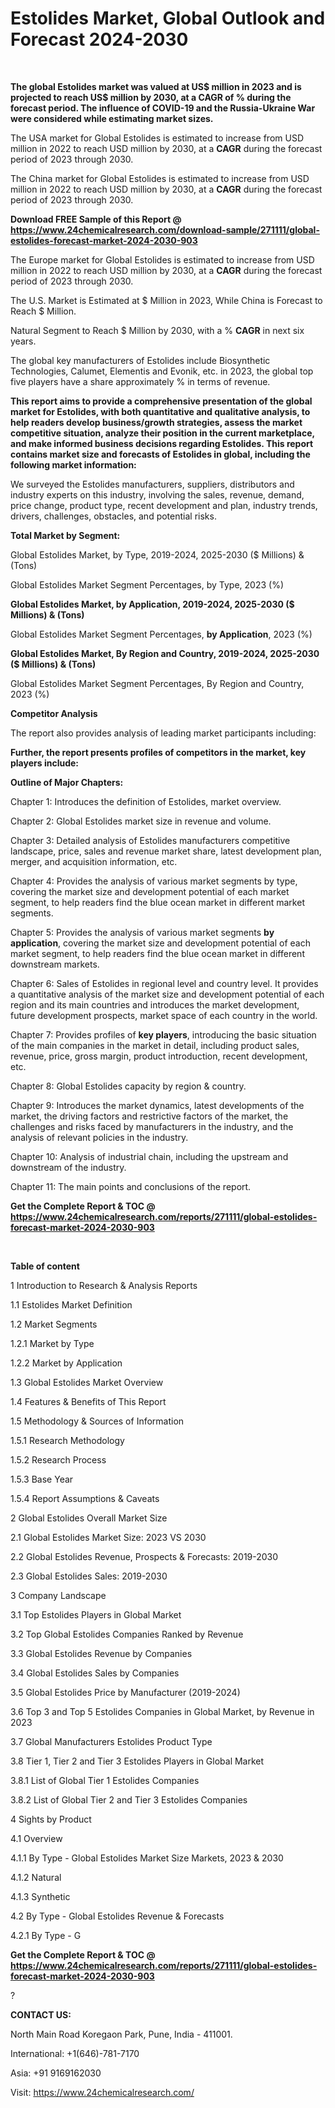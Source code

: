 <h1>Estolides Market, Global Outlook and Forecast 2024-2030</h1><br/><p><strong>The global Estolides market was valued at US$ million in 2023 and is projected to reach US$ million by 2030, at a <strong>CAGR</strong> of % during the forecast period. The influence of COVID-19 and the Russia-Ukraine War were considered while estimating market sizes.</strong></p>
 
 
 
 <p>The USA market for Global Estolides is estimated to increase from USD million in 2022 to reach USD million by 2030, at a <strong>CAGR</strong> during the forecast period of 2023 through 2030.</p>
 
 
 
 <p>The China market for Global Estolides is estimated to increase from USD million in 2022 to reach USD million by 2030, at a <strong>CAGR</strong> during the forecast period of 2023 through 2030.</p>
 
 
 
 <div><b>Download FREE Sample of this Report @ <a href="https://www.24chemicalresearch.com/download-sample/271111/global-estolides-forecast-market-2024-2030-903">https://www.24chemicalresearch.com/download-sample/271111/global-estolides-forecast-market-2024-2030-903</a></b></div>
 
 
 
 <p>The Europe market for Global Estolides is estimated to increase from USD million in 2022 to reach USD million by 2030, at a <strong>CAGR</strong> during the forecast period of 2023 through 2030.</p>
 
 
 
 <p>The U.S. Market is Estimated at $ Million in 2023, While China is Forecast to Reach $ Million.</p>
 
 
 
 <p>Natural Segment to Reach $ Million by 2030, with a % <strong>CAGR</strong> in next six years.</p>
 
 
 
 <p>The global key manufacturers of Estolides include Biosynthetic Technologies, Calumet, Elementis and Evonik, etc. in 2023, the global top five players have a share approximately % in terms of revenue.</p>
 
 
 
 <p><strong>This report aims to provide a comprehensive presentation of the global market for Estolides, with both quantitative and qualitative analysis, to help readers develop business/growth strategies, assess the market competitive situation, analyze their position in the current marketplace, and make informed business decisions regarding Estolides. This report contains market size and forecasts of Estolides in global, including the following market information:</strong></p>
 
 
 
 <p>We surveyed the Estolides manufacturers, suppliers, distributors and industry experts on this industry, involving the sales, revenue, demand, price change, product type, recent development and plan, industry trends, drivers, challenges, obstacles, and potential risks.</p>
 
 
 
 <p><strong>Total Market by Segment:</strong></p>
 
 
 
 <p>Global Estolides Market, by Type, 2019-2024, 2025-2030 ($ Millions) & (Tons)</p>
 
 
 
 <p>Global Estolides Market Segment Percentages, by Type, 2023 (%)</p>
 
 
 
 <p><strong>Global Estolides Market, <strong>by Application</strong>, 2019-2024, 2025-2030 ($ Millions) & (Tons)</strong></p>
 
 
 
 <p>Global Estolides Market Segment Percentages, <strong>by Application</strong>, 2023 (%)</p>
 
 
 
 <p><strong>Global Estolides Market, By Region and Country, 2019-2024, 2025-2030 ($ Millions) & (Tons)</strong></p>
 
 
 
 <p>Global Estolides Market Segment Percentages, By Region and Country, 2023 (%)</p>
 
 
 
 <p><strong>Competitor Analysis</strong></p>
 
 
 
 <p>The report also provides analysis of leading market participants including:</p>
 
 
 
 <p><strong>Further, the report presents profiles of competitors in the market, <strong>key players</strong> include:</strong></p>
 
 
 
 <p><strong>Outline of Major Chapters:</strong></p>
 
 
 
 <p>Chapter 1: Introduces the definition of Estolides, market overview.</p>
 
 
 
 <p>Chapter 2: Global Estolides market size in revenue and volume.</p>
 
 
 
 <p>Chapter 3: Detailed analysis of Estolides manufacturers competitive landscape, price, sales and revenue market share, latest development plan, merger, and acquisition information, etc.</p>
 
 
 
 <p>Chapter 4: Provides the analysis of various market segments by type, covering the market size and development potential of each market segment, to help readers find the blue ocean market in different market segments.</p>
 
 
 
 <p>Chapter 5: Provides the analysis of various market segments <strong>by application</strong>, covering the market size and development potential of each market segment, to help readers find the blue ocean market in different downstream markets.</p>
 
 
 
 <p>Chapter 6: Sales of Estolides in regional level and country level. It provides a quantitative analysis of the market size and development potential of each region and its main countries and introduces the market development, future development prospects, market space of each country in the world.</p>
 
 
 
 <p>Chapter 7: Provides profiles of <strong>key players</strong>, introducing the basic situation of the main companies in the market in detail, including product sales, revenue, price, gross margin, product introduction, recent development, etc.</p>
 
 
 
 <p>Chapter 8: Global Estolides capacity by region & country.</p>
 
 
 
 <p>Chapter 9: Introduces the market dynamics, latest developments of the market, the driving factors and restrictive factors of the market, the challenges and risks faced by manufacturers in the industry, and the analysis of relevant policies in the industry.</p>
 
 
 
 <p>Chapter 10: Analysis of industrial chain, including the upstream and downstream of the industry.</p>
 
 
 
 <p>Chapter 11: The main points and conclusions of the report.</p>
 
 
 
 <div><b>Get the Complete Report & TOC @ <a href="https://www.24chemicalresearch.com/reports/271111/global-estolides-forecast-market-2024-2030-903">https://www.24chemicalresearch.com/reports/271111/global-estolides-forecast-market-2024-2030-903</a></b></div>
 
 
 
 <p><br />
 
 <b>Table of content</b></p>
 
 
 
 <p>1 Introduction to Research & Analysis Reports<br />
 
 1.1 Estolides Market Definition<br />
 
 1.2 Market Segments<br />
 
 1.2.1 Market by Type<br />
 
 1.2.2 Market by Application<br />
 
 1.3 Global Estolides Market Overview<br />
 
 1.4 Features & Benefits of This Report<br />
 
 1.5 Methodology & Sources of Information<br />
 
 1.5.1 Research Methodology<br />
 
 1.5.2 Research Process<br />
 
 1.5.3 Base Year<br />
 
 1.5.4 Report Assumptions & Caveats<br />
 
 2 Global Estolides Overall Market Size<br />
 
 2.1 Global Estolides Market Size: 2023 VS 2030<br />
 
 2.2 Global Estolides Revenue, Prospects & Forecasts: 2019-2030<br />
 
 2.3 Global Estolides Sales: 2019-2030<br />
 
 3 Company Landscape<br />
 
 3.1 Top Estolides Players in Global Market<br />
 
 3.2 Top Global Estolides Companies Ranked by Revenue<br />
 
 3.3 Global Estolides Revenue by Companies<br />
 
 3.4 Global Estolides Sales by Companies<br />
 
 3.5 Global Estolides Price by Manufacturer (2019-2024)<br />
 
 3.6 Top 3 and Top 5 Estolides Companies in Global Market, by Revenue in 2023<br />
 
 3.7 Global Manufacturers Estolides Product Type<br />
 
 3.8 Tier 1, Tier 2 and Tier 3 Estolides Players in Global Market<br />
 
 3.8.1 List of Global Tier 1 Estolides Companies<br />
 
 3.8.2 List of Global Tier 2 and Tier 3 Estolides Companies<br />
 
 4 Sights by Product<br />
 
 4.1 Overview<br />
 
 4.1.1 By Type - Global Estolides Market Size Markets, 2023 & 2030<br />
 
 4.1.2 Natural<br />
 
 4.1.3 Synthetic<br />
 
 4.2 By Type - Global Estolides Revenue & Forecasts<br />
 
 4.2.1 By Type - G</p>
 
 
 
 <div><b>Get the Complete Report & TOC @ <a href="https://www.24chemicalresearch.com/reports/271111/global-estolides-forecast-market-2024-2030-903">https://www.24chemicalresearch.com/reports/271111/global-estolides-forecast-market-2024-2030-903</a></b></div>
 
 
 
 <p>? </p>
 
 
 
 <p><b>CONTACT US:</b><br />
 
 North Main Road Koregaon Park, Pune, India - 411001.<br />
 
 International: +1(646)-781-7170<br />
 
 Asia: +91 9169162030<br />
 
 Visit: <a href="https://www.24chemicalresearch.com/">https://www.24chemicalresearch.com/</a></p>